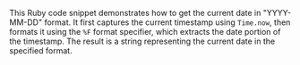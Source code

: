 This Ruby code snippet demonstrates how to get the current date in "YYYY-MM-DD" format. It first captures the current timestamp using `Time.now`, then formats it using the `%F` format specifier, which extracts the date portion of the timestamp. The result is a string representing the current date in the specified format.